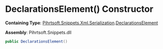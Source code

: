 # DeclarationsElement\(\) Constructor

**Containing Type**: [Pihrtsoft.Snippets.Xml.Serialization](../../README.md)\.[DeclarationsElement](../README.md)

**Assembly**: Pihrtsoft\.Snippets\.dll

```csharp
public DeclarationsElement()
```

